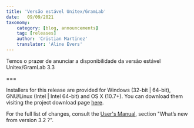 ```yaml
---
title: 'Versão estável Unitex/GramLab'
date:   09/09/2021
taxonomy:
    category: [blog, announcements]
    tag: [releases]
    author: 'Cristian Martinez'
    translator: 'Aline Evers'
---
```


Temos o prazer de anunciar a disponibilidade da versão estável Unitex/GramLab 3.3

===

Installers for this release are provided for Windows (32-bit | 64-bit), GNU/Linux (Intel | Intel 64-bit) and OS X (10.7+). You can download them visiting the project download page [here](https://unitexgramlab.org/#downloads).

For the full list of changes, consult the [User's Manual](http://releases.unitexgramlab.org/3.3/man/Unitex-GramLab-3.3-usermanual-en.pdf), section "What’s new from version 3.2 ?".
